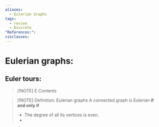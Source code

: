 ```yaml
---
aliases:
  - Eulerian Graphs
tags:
  - review
  - Discrete
"References:": 
cssclasses:
---
```

# Eulerian graphs: 
## Euler tours: 

> [!NOTE] E
> Contents

> [!NOTE] Definition: Eulerian graphs
> A connected graph is Eulerian **if and only if** 
> + The degree of all its vertices is even.
> + 
